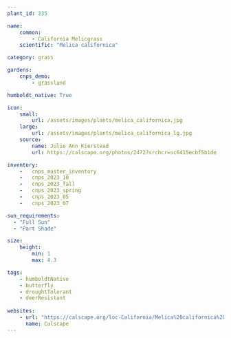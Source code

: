```yaml
---
plant_id: 235 

name: 
    common:  
        - California Melicgrass 
    scientific: "Melica californica"  

category: grass

gardens:
    cnps_demo:
        - grassland

humboldt_native: True

icon: 
    small: 
        url: /assets/images/plants/melica_californica.jpg
    large: 
        url: /assets/images/plants/melica_californica_lg.jpg
    source: 
        name: Julie Ann Kierstead  
        url: https://calscape.org/photos/2472?srchcr=sc6415ecbf5b1de 

inventory: 
    -   cnps_master_inventory
    -   cnps_2023_10
    -   cnps_2023_fall
    -   cnps_2023_spring
    -   cnps_2023_05 
    -   cnps_2023_07 

sun_requirements:
  - "Full Sun"
  - "Part Shade"

size:
    height: 
        min: 1 
        max: 4.3

tags:
    - humboldtNative
    - butterfly
    - droughtTolerant
    - deerResistant
 
websites: 
    - url: "https://calscape.org/loc-California/Melica%20californica%20(California%20Melicgrass)"
      name: Calscape
---
```

